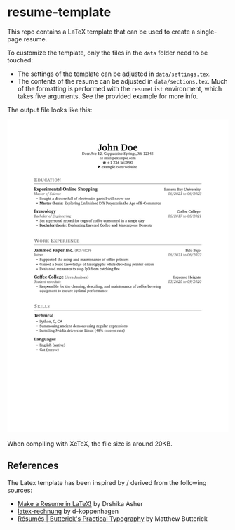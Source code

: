 # resume-template

This repo contains a LaTeX template that can be used to create a single-page resume.

To customize the template, only the files in the `data` folder need to be touched:

- The settings of the template can be adjusted in `data/settings.tex`. 
- The contents of the resume can be adjusted in `data/sections.tex`. Much of the formatting is performed with the `resumeList` environment, which takes five arguments. See the provided example for more info.

The output file looks like this:

![Example resume](example.jpg)

When compiling with XeTeX, the file size is around 20KB.


## References

The Latex template has been inspired by / derived from the following sources:

- [Make a Resume in LaTeX!](https://www.drshika.com/2022/04/15/LaTeX-Resumes) by Drshika Asher
- [latex-rechnung](https://github.com/d-koppenhagen/latex-rechnung) by d-koppenhagen
- [Résumés | Butterick's Practical Typography](https://practicaltypography.com/resumes.html) by Matthew Butterick
